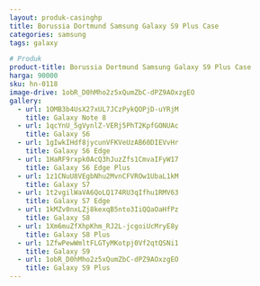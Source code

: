 ```yaml
---
layout: produk-casinghp
title: Borussia Dortmund Samsung Galaxy S9 Plus Case
categories: samsung
tags: galaxy

# Produk
product-title: Borussia Dortmund Samsung Galaxy S9 Plus Case
harga: 90000
sku: hn-0118
image-drive: 1obR_D0hMho2z5xQumZbC-dPZ9AOxzgEO
gallery:
  - url: 1OMB3b4UsX27xUL7JCzPykQOPjD-uYRjM
    title: Galaxy Note 8
  - url: 1qcYnU_5gVynlZ-VERj5PhT2KpfGONUAc
    title: Galaxy S6
  - url: 1gIwkIHdf8jycunVFKVeUzAB60DIEVvHr
    title: Galaxy S6 Edge
  - url: 1HaRF9rxpk0AcQ3hJuzZfs1CmvaIFyW17
    title: Galaxy S6 Edge Plus
  - url: 1z1CNuU8VEgbNhu2MvnCFVROw1UbaL1kM
    title: Galaxy S7
  - url: 1t2vgilWaVA6QoLQ174RU3qIfhu1RMV63
    title: Galaxy S7 Edge
  - url: 1kMZv0nxLZj8kexqB5nto3IiQQaOaHfPz
    title: Galaxy S8
  - url: 1Xm6muZfXhpKhm_RJ2L-jcgoiUcMryE8y
    title: Galaxy S8 Plus
  - url: 1ZfwPewWmltFLGTyMKotpj0Vf2qtQSNi1
    title: Galaxy S9
  - url: 1obR_D0hMho2z5xQumZbC-dPZ9AOxzgEO
    title: Galaxy S9 Plus
---
```

